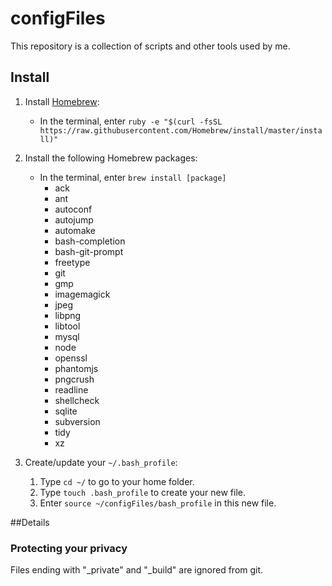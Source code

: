 # configFiles

This repository is a collection of scripts and other tools used by me.

## Install

1. Install [Homebrew](http://brew.sh/):
    * In the terminal, enter ```ruby -e "$(curl -fsSL https://raw.githubusercontent.com/Homebrew/install/master/install)"```

2. Install the following Homebrew packages:
    * In the terminal, enter ```brew install [package]```
        * ack
        * ant
        * autoconf
        * autojump
        * automake
        * bash-completion
        * bash-git-prompt
        * freetype
        * git
        * gmp
        * imagemagick
        * jpeg
        * libpng
        * libtool
        * mysql
        * node
        * openssl
        * phantomjs
        * pngcrush
        * readline
        * shellcheck
        * sqlite
        * subversion
        * tidy
        * xz

3. Create/update your ```~/.bash_profile```:
    1. Type ```cd ~/``` to go to your home folder.
    2. Type ```touch .bash_profile``` to create your new file.
    3. Enter ```source ~/configFiles/bash_profile``` in this new file.

##Details

### Protecting your privacy
Files ending with "_private" and "_build" are ignored from git.
